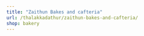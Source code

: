 ```yaml
---
title: "Zaithun Bakes and cafteria"
url: /thalakkadathur/zaithun-bakes-and-cafteria/
shop: bakery
---
```

